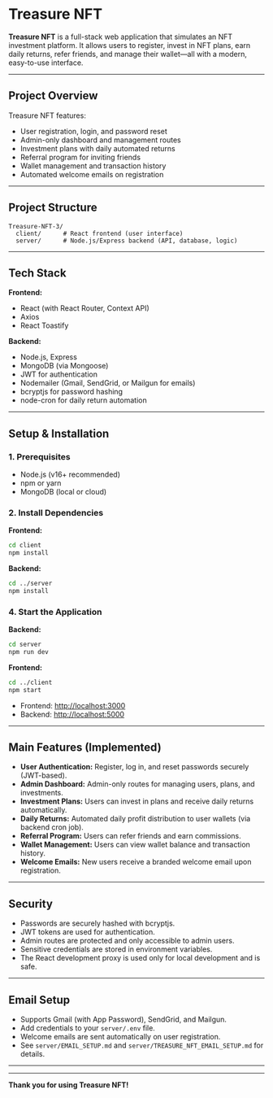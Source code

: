 # Treasure NFT

**Treasure NFT** is a full-stack web application that simulates an NFT investment platform. It allows users to register, invest in NFT plans, earn daily returns, refer friends, and manage their wallet—all with a modern, easy-to-use interface.

---

## Project Overview

Treasure NFT  features:
- User registration, login, and password reset
- Admin-only dashboard and management routes
- Investment plans with daily automated returns
- Referral program for inviting friends
- Wallet management and transaction history
- Automated welcome emails on registration

---

## Project Structure

```
Treasure-NFT-3/
  client/      # React frontend (user interface)
  server/      # Node.js/Express backend (API, database, logic)
```

---

## Tech Stack

**Frontend:**
- React (with React Router, Context API)
- Axios
- React Toastify

**Backend:**
- Node.js, Express
- MongoDB (via Mongoose)
- JWT for authentication
- Nodemailer (Gmail, SendGrid, or Mailgun for emails)
- bcryptjs for password hashing
- node-cron for daily return automation

---

## Setup & Installation

### 1. Prerequisites
- Node.js (v16+ recommended)
- npm or yarn
- MongoDB (local or cloud)

### 2. Install Dependencies

**Frontend:**
```bash
cd client
npm install
```

**Backend:**
```bash
cd ../server
npm install
```



### 4. Start the Application

**Backend:**
```bash
cd server
npm run dev
```

**Frontend:**
```bash
cd ../client
npm start
```

- Frontend: [http://localhost:3000](http://localhost:3000)
- Backend: [http://localhost:5000](http://localhost:5000)

---

## Main Features (Implemented)

- **User Authentication:** Register, log in, and reset passwords securely (JWT-based).
- **Admin Dashboard:** Admin-only routes for managing users, plans, and investments.
- **Investment Plans:** Users can invest in plans and receive daily returns automatically.
- **Daily Returns:** Automated daily profit distribution to user wallets (via backend cron job).
- **Referral Program:** Users can refer friends and earn commissions.
- **Wallet Management:** Users can view wallet balance and transaction history.
- **Welcome Emails:** New users receive a branded welcome email upon registration.

---

## Security

- Passwords are securely hashed with bcryptjs.
- JWT tokens are used for authentication.
- Admin routes are protected and only accessible to admin users.
- Sensitive credentials are stored in environment variables.
- The React development proxy is used only for local development and is safe.

---

## Email Setup

- Supports Gmail (with App Password), SendGrid, and Mailgun.
- Add credentials to your `server/.env` file.
- Welcome emails are sent automatically on user registration.
- See `server/EMAIL_SETUP.md` and `server/TREASURE_NFT_EMAIL_SETUP.md` for details.

---



---

**Thank you for using Treasure NFT!** 